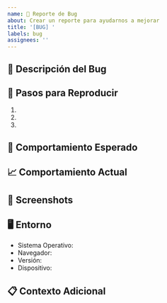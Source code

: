 ```yaml
---
name: 🐛 Reporte de Bug
about: Crear un reporte para ayudarnos a mejorar
title: '[BUG] '
labels: bug
assignees: ''
---
```


## 🐛 Descripción del Bug
<!-- Descripción clara y concisa del bug -->

## 📝 Pasos para Reproducir
1. 
2. 
3. 

## 💭 Comportamiento Esperado
<!-- Descripción clara de lo que esperabas que sucediera -->

## 📈 Comportamiento Actual
<!-- Descripción clara de lo que sucede actualmente -->

## 📸 Screenshots
<!-- Si aplica, añade screenshots para ayudar a explicar el problema -->

## 🖥️ Entorno
- Sistema Operativo: 
- Navegador:
- Versión:
- Dispositivo:

## 📋 Contexto Adicional
<!-- Añade cualquier otro contexto sobre el problema aquí -->